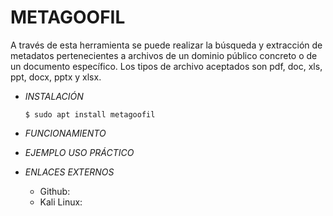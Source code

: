 # **METAGOOFIL**

A través de esta herramienta se puede realizar la búsqueda y extracción de metadatos pertenecientes a archivos de un dominio público concreto o de un documento específico. Los tipos de archivo aceptados son pdf, doc, xls, ppt, docx, pptx y xlsx.

- *INSTALACIÓN*

      $ sudo apt install metagoofil

- *FUNCIONAMIENTO*




- *EJEMPLO USO PRÁCTICO*



- *ENLACES EXTERNOS*

  - Github:
  - Kali Linux:
